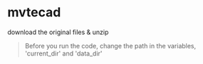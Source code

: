 # mvtecad
download the original files & unzip

> Before you run the code, change the path in the variables, 'current_dir' and 'data_dir' 
